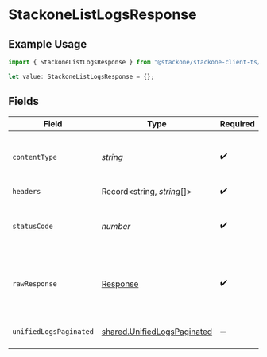 # StackoneListLogsResponse

## Example Usage

```typescript
import { StackoneListLogsResponse } from "@stackone/stackone-client-ts/sdk/models/operations";

let value: StackoneListLogsResponse = {};
```

## Fields

| Field                                                                             | Type                                                                              | Required                                                                          | Description                                                                       |
| --------------------------------------------------------------------------------- | --------------------------------------------------------------------------------- | --------------------------------------------------------------------------------- | --------------------------------------------------------------------------------- |
| `contentType`                                                                     | *string*                                                                          | :heavy_check_mark:                                                                | HTTP response content type for this operation                                     |
| `headers`                                                                         | Record<string, *string*[]>                                                        | :heavy_check_mark:                                                                | N/A                                                                               |
| `statusCode`                                                                      | *number*                                                                          | :heavy_check_mark:                                                                | HTTP response status code for this operation                                      |
| `rawResponse`                                                                     | [Response](https://developer.mozilla.org/en-US/docs/Web/API/Response)             | :heavy_check_mark:                                                                | Raw HTTP response; suitable for custom response parsing                           |
| `unifiedLogsPaginated`                                                            | [shared.UnifiedLogsPaginated](../../../sdk/models/shared/unifiedlogspaginated.md) | :heavy_minus_sign:                                                                | The list of logs was retrieved.                                                   |
